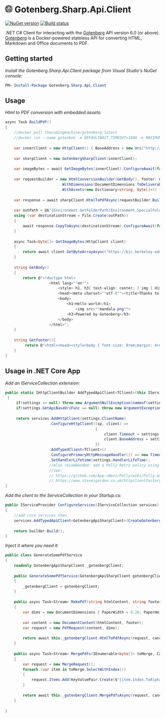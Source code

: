 # <img src="https://github.com/ChangemakerStudios/GotenbergSharpApiClient/raw/master/lib/Resources/gotenbergSharpClient.PNG" width="24" height="24" /> Gotenberg.Sharp.Api.Client

[![NuGet version](https://badge.fury.io/nu/Gotenberg.Sharp.Api.Client.svg)](https://badge.fury.io/nu/Gotenberg.Sharp.Api.Client) [![Build status](https://ci.appveyor.com/api/projects/status/s8lvj93xewlsylxh/branch/master?svg=true)](https://ci.appveyor.com/project/Jaben/gotenbergsharpapiclient/branch/master)

.NET C# Client for interacting with the [Gotenberg](https://thecodingmachine.github.io/gotenberg) API version 6.0 (or above).
[Gotenberg](https://thecodingmachine.github.io/gotenberg) is a Docker-powered stateless API for converting HTML, Markdown and Office documents to PDF.

## Getting started
*Install the Gotenberg.Sharp.Api.Client package from Visual Studio's NuGet console:*

```powershell
PM> Install-Package Gotenberg.Sharp.Api.Client
```

## Usage
*Html to PDF conversion with embedded assets:*

```csharp
async Task BuildPdf()
{
	//docker pull thecodingmachine/gotenberg:latest 
	//docker run --name gotenbee -e DEFAULTWAIT_TIMEOUT=1800 -e MAXIMUM_WAIT_TIMEOUT=1800 -e LOG_LEVL=DEBUG -p:3000:3000 "thecodingmachine/gotenberg:latest"

	var innerClient = new HttpClient() { BaseAddress = new Uri("http://localhost:3000") };
	
	var sharpClient = new GotenbergSharpClient(innerClient);
	
	var imageBytes = await GetImageBytes(innerClient).ConfigureAwait(false);

	var requestBuilder = new HtmlConversionBuilder(GetBody(), footer: GetFooter())
						 .WithDimensions(DocumentDimensions.ToDeliverableDefault())
						 .WithAssets(new Dictionary<string, byte[]>() { { "mandala.png", imageBytes } });

	var response = await sharpClient.HtmlToPdfAsync(requestBuilder.Build()).ConfigureAwait(false);

	var outPath = @$"{Environment.GetFolderPath(Environment.SpecialFolder.Desktop)}\Gotenberg.pdf";
	using (var destinationStream = File.Create(outPath))
	{
		await response.CopyToAsync(destinationStream).ConfigureAwait(false);
	}

	async Task<byte[]> GetImageBytes(HttpClient client)
	{
		return await client.GetByteArrayAsync("https://bjc.berkeley.edu/~bh/bjc/bjc-r/img/2-complexity/Mandala_img/Mandala4b.png");
	}

	string GetBody()
	{
		return @"<!doctype html>
					<html lang=""en"">
						<style> h1, h3{ text-align: center; } img { display: block; margin-left: auto;margin-right: auto; width: 88%;}  </style>
						<head><meta charset=""utf-8""><title>Thanks to TheCodingMachine</title></head>  
						<body>
							<h1>Hello world</h1>    
								<img src=""mandala.png""> 
							<h3>Powered by Gotenberg</h3>	
						</body>
					</html>";
	}
	
	string GetFooter(){
		 return @"<html><head><style>body { font-size: 8rem;margin: 4rem auto; }  </style></head><body><p><span class=""pageNumber""></span> of <span class=""totalPages""> pages</span> PDF Created on <span class=""date""></span> <span class=""title""></span></p></body></html>";
	}
}
```

## Usage in .NET Core App
*Add an IServiceCollection extension:*

```csharp
public static IHttpClientBuilder AddTypedApiClient<TClient>(this IServiceCollection services, InnerClientSettings settings) where TClient: class 
 {
     if(settings == null) throw new ArgumentNullException(nameof(settings));
     if(settings.GetApiBaseUriFunc == null) throw new ArgumentException(nameof(settings.GetApiBaseUriFunc));

     return services.AddHttpClient(settings.ClientName)
                    .ConfigureHttpClient((sp, client) =>
                                         {
                                             client.Timeout = settings.Timeout;
                                             client.BaseAddress = settings.GetApiBaseUriFunc(sp);
                                         })
                    .AddTypedClient<TClient>()
                    .ConfigurePrimaryHttpMessageHandler(() => new TimeoutHandler(new HttpClientHandler { AutomaticDecompression = DecompressionMethods.GZip | DecompressionMethods.Deflate }))
                    .SetHandlerLifetime(settings.HandlerLifeTime);
                    //Also recommended: add a Polly Retry policy using https://www.nuget.org/packages/Polly
                    //See: 
                    // https://github.com/App-vNext/Polly/wiki/Polly-and-HttpClientFactory
                    // https://www.stevejgordon.co.uk/httpclientfactory-using-polly-for-transient-fault-handling
}
```

*Add the client to the ServiceCollection in your Startup.cs:*

```csharp
public IServiceProvider ConfigureServices(IServiceCollection services)
{
	//add core services then
	services.AddTypedApiClient<GotenbergApiSharpClient>(CreateGotenbergClientSettings());

	return builder.Build();
}
```

*Inject it where you need it:*

```csharp
public class GenerateSomePdfService
{
	readonly GotenbergApiSharpClient _gotenbergClient;
	
	public GenerateSomePdfService(GotenbergApiSharpClient gotenbergClient)
	{
		_gotenbergClient = gotenbergClient;
	}

	public async Task<Stream> MakePdf(string htmlContent, string footer, CancellationToken cancelToken = default)
	{
		var dims = new DocumentDimensions { PaperWidth = 8.26, PaperHeight = 11.69, Landscape = false, MarginBottom = .38 };

		var content = new DocumentContent(htmlContent, footer);
		var request = new PdfRequest(content, dims);

		return await this._gotenbergClient.HtmlToPdfAsync(request, cancelToken).ConfigureAwait(false);
	}

	public async Task<Stream> MergePdfs(IEnumerable<byte[]> toMerge, CancellationToken cancelToken = default)
	{
		var request = new MergeRequest();
		foreach (var item in toMerge.SelectWithIndex())
		{
			request.Items.Add(KeyValuePair.Create($"{item.Index.ToAlphabeticallySortableName()}.pdf", item.Value));
		}

		return await this._gotenbergClient.MergePdfsAsync(request, cancelToken).ConfigureAwait(false);
	}

}
```
